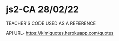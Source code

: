 # js2-CA 28/02/22
TEACHER'S CODE USED AS A REFERENCE 

API URL- https://kimiquotes.herokuapp.com/quotes
